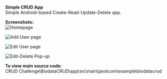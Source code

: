 **Simple CRUD App**  
Simple Android-based Create-Read-Update-Delete app.

**Screenshots:**  
![Homepage](Screenshots/Homepage.jpg)

![Add User page](Screenshots/Add_User.jpg)  

![Edit User page](Screenshots/Edit_User.jpg) 

![Edit-Delete Pop-up](Screenshots/Edit_Delete_Option.jpg)  

**To view main source code:**  
CRUD Challenge\BiodataCRUD\app\src\main\java\com\example\biodatacrud

